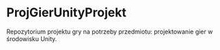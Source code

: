 # ProjGierUnityProjekt
Repozytorium projektu gry na potrzeby przedmiotu: projektowanie gier w środowisku Unity.
